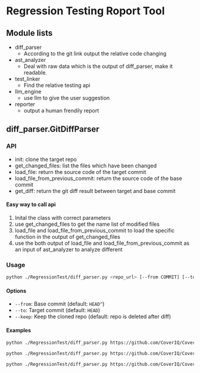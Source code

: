 # Regression Testing Roport Tool
## Module lists
- diff_parser
    - According to the git link output the relative code changing   
- ast_analyzer
    - Deal with raw data which is the output of diff_parser, make it readable. 
- test_linker
    - Find the relative testing api
- llm_engine
    - use llm to give the user suggestion
- reporter
    - output a human frendily report

## diff_parser.GitDiffParser
### API
* init: clone the target repo
* get_changed_files: list the files which have been changed
* load_file: return the source code of the target commit
* load_file_from_previous_commit: return the source code of the base commit
* get_diff: return the git diff result between target and base commit
#### Easy way to call api
1. Inital the class with correct parameters
2. use get_changed_files to get the name list of modified files
3. load_file and load_file_from_previous_commit to load the specific function in the output of get_changed_files
4. use the both output of load_file and load_file_from_previous_commit as an input of ast_analyzer to analyze different
### Usage
```bash
python ./RegressionTest/diff_parser.py <repo_url> [--from COMMIT] [--to COMMIT] [--keep] 
```

#### Options

- `--from`: Base commit (default: `HEAD^`)
- `--to`: Target commit (default: `HEAD`)
- `--keep`: Keep the cloned repo (default: repo is deleted after diff)

#### Examples

```bash
python ./RegressionTest/diff_parser.py https://github.com/CoverIQ/CoverIQ-Test-Assistant

python ./RegressionTest/diff_parser.py https://github.com/CoverIQ/CoverIQ-Test-Assistant --from abc123 --to def456

python ./RegressionTest/diff_parser.py https://github.com/CoverIQ/CoverIQ-Test-Assistant --keep
```
